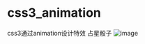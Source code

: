 # css3_animation
css3通过animation设计特效 占星骰子
![image](https://github.com/wjy397/css3_animation/blob/master/xiaoguo.gif)
